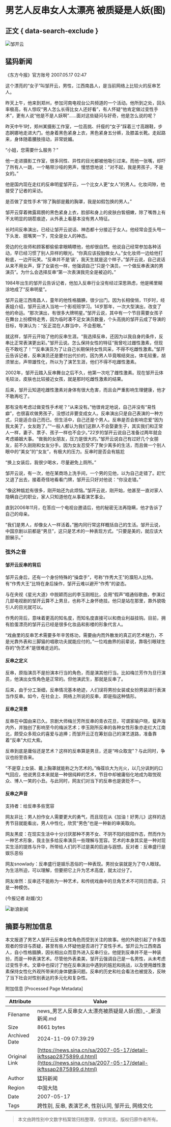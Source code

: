 # 男艺人反串女人太漂亮 被质疑是人妖(图)

## 正文 { data-search-exclude }


![邹开云](//n.sinaimg.cn/sinakd10200/360/w180h180/20221208/649a-8937b714f1dda06c46992bd1b0968b66.jpg)

## 猛犸新闻

《东方今报》官方账号 2007.05.17 02:47

这个漂亮的“女子”叫邹开云，男性，江西南昌人，是当前网络上比较火的反串艺人。

昨天上午，他来到郑州，参加河南电视台公共频道的一个活动。他所到之处，回头率极高，有人惊叹“男人怎么长得比女人还好看”，有人怀疑“他肯定做过变性手术”，更有人说“他是不是人妖啊”……面对这些疑问与好奇，他是怎么说的呢？

昨天中午1时，郑州某摄影工作室，一位高挑、纤瘦的“女子”踩着三寸高跟鞋，步态婀娜地走进大门。他身着黑色紧身上衣，黑色紧身五分裤，及膝盖长靴。走起路来，身体随着腰肢扭动，非常妩媚。

“小姐，您需要什么服务？”

他一走进摄影工作室，很多同性、异性的目光都被他吸引过来。而他一张嘴，却吓了所有人一跳，一个略带沙哑的男声，慢悠悠地说：“对不起，我是男孩子，不是女的。”

他是国内现在走红的反串明星邹开云，一个比女人更“女人”的男人。化妆间隙，他接受了记者的采访。

是否做了变性手术“除了胸部是戴的胸罩，我是如假包换的男人。”

邹开云穿着微露肩膀的黑色紧身上衣，脸部和身上的皮肤白皙细嫩，除了嘴唇上有不太明显的胡茬痕迹，从外表上看基本没有男人特征。

长时间反串演出，已经让邹开云说话、神态都十分接近于女人。他经常会歪头甩一下头发、抿嘴笑一下，完全是女人的神态。

旁边的化妆师和顾客都偷偷拿眼睛瞟他，他却很自然。他说自己经常参加各种活动，早已经习惯了别人异样的眼光。“你真应该投胎做女人。”女化妆师一边给他打粉底，一边开玩笑。“反串并不是‘装’，我天生就是这个样子。”邹开云说，自己说话从来不用女声，穿了女装也一样，他强调自己“只是个演员，一个做反串表演的男演员”。为什么会选择反串“第一次表演我完全是被迫的。”

1984年出生的邹开云告诉记者，他加入反串行业没有经过深思熟虑，他是稀里糊涂地成了“反串明星”。

邹开云是江西南昌人，童年的他性格腼腆，很少出门。因为长相俊俏，11岁时，经表姐介绍，邹开云进入当地一个影视班学习。14岁那年，一次大型演出，改变了他的命运。“那次演出，有很多大牌明星。”邹开云说，其中有一个节目需要女孩子在舞台上扮模特走秀，因为临时凑不足女演员数量，个头高挑的邹开云成了导演的目标，导演认为：“反正混在人群当中，不会惹眼。”

就这样，邹开云开始了他的反串生涯。“我选择反串，还因为以我自身的条件，反串比正常表演更出彩。”邹开云说。怎么保持女性的特征“我曾吃过雌性激素，但现在不敢吃了！”“反串演员为了让自己长期保持女性风采，不得不吃雌性激素。”邹开云告诉记者，反串演员还是要付出代价的，因为男人毕竟喉结突出，体毛较重，胡须冒出，声带雄性化，所以为了演艺生涯，他们不得不吃雌性激素。

2002年，邹开云踏入反串舞台之后不久，他第一次吃了雌性激素。现在邹开云体毛较淡，皮肤也比较接近女孩，就是那时吃雌性激素的结果。

后来，邹开云知道吃雌性激素对身体有很大危害，而且会严重影响生理健康，他才不敢再吃了。

那有没有考虑过做变性手术呢？“从来没有。”他很肯定地说，自己并没有“易性癖”，也很喜欢做男孩子，没想过非要变成女人。反串演出只是自己表演的一种方式，只是适合自己而已。但生活中，自己还是个男人。反串是否会影响恋爱“因为我太美了，女友跑了。”“一般人都认为我们这群人不会娶妻生子，其实我们和正常人一样，妻子、票子、孩子一样也不会少。”22岁的邹开云说自己准备过两年就会考虑婚姻大事。“做我的女朋友，压力是很大的。”邹开云说自己有过好几个女朋友，前不久刚刚和女友分手。因为女友忍受不了聚少离多的生活，而且做一个别人眼中的“美女”的“女友”，有极大的压力。反串时是否会有尴尬

“换上女装后，我很少喝水，尽量避免上厕所。”

邹开云说，有一次，他在某商场上洗手间，一个男的见他，以为自己走错了。赶忙又退了出去，接着奇怪地看看门牌，邹开云只好对他说：“你没走错。”

“像这种尴尬有很多，刚开始还为此烦恼。”邹开云说，刚开始，他甚至一直对家人隐瞒自己的职业，家人只知道他在从事着演艺事业。

直到2006年11月，在答应一个电视台邀请后，他的秘密无法再隐瞒，他才告诉了自己的母亲。

“我们是男人，却像女人一样活着。”圈内同行常这样概括自己的生活。邹开云说，中国京剧以前都是“男旦”，这只是艺术的一种表现方式。“只要是美的，就应该大胆展示。”

### 弦外之音

#### 邹开云反串的背后

邹开云身后，还有一个身份特殊的“操盘手”，号称“作秀大王”的濮阳人比特。有“作秀大王”比特在身后操作，邹开云难以避开“作秀”的姿态。

与在央视《星光大道》中脱颖而出的李玉刚相比，会用“假声”唱通俗歌曲，参演过几部电视剧的邹开云算不上男旦，也称不上身怀绝技。他只是站在那里，靠外貌吸引人的目光就可以。

作秀的背后，意味着更高的知名度，而知名度直接可以和商业利益挂钩。目前，拥有脸蛋漂亮的邹开云已经是很多化妆品和影楼的形象代言人。

“戏曲里的反串艺术需要多年辛苦练功，需要由内而外散发的真正的艺术魅力，不是光靠外表和三脚猫的唱歌功夫就能应付的。”一位戏曲界的前辈说，靠吸引眼球生存的“伪艺术”是很难走远的。

#### 反串之定义

反串，原指演员不是扮演本行当的角色，而是演其他行当。比如梅兰芳作为旦行演员，他演出女性角色是正常的。但他演武生，那就是反串了。

后来，由于分工渐细，反串情况基本绝迹，人们误将男扮女装或女扮男装进行表演当作反串。如今，在社会上、网络上所说的反串，即是指这种情形。

#### 反串之背景

反串在中国由来已久。京剧大师梅兰芳所反串的青衣花旦，可谓家喻户晓，蜚声海内外，并独创了影响至今的梅派艺术；李玉刚所反串的各种女性形象亦走红大江南北，颇受众多观众的喜爱与追捧；而邹开云正在筹划自己的演艺道路，准备靠着“反串”大红大紫。

反串到底是庸俗还是艺术？这样的反串算是男旦，还是“哗众取宠”？与此同时，争议也纷至沓来。

“不是穿上女装、戴上胸罩就能称之为艺术的。”梅葆玖大为光火，以几分讽刺的口气回应，他说男旦本来就是一种很纯粹的艺术，节目中却被庸俗化地成为取悦观众、博人一笑的小丑。与此同时，网友们对当下的反串也是褒贬不一。

#### 反串之声音

支持者：给反串多些宽容

网友非比：男人扮作女人需要更大的勇气，而且现在从《加油！好男儿》这样的选秀节目就能看出，男人中性化，欣赏“男色”也是一种新的审美取向。

网友黑皮：在现实生活中十分讨厌那种不男不女、不阴不阳的扭捏作态，然而作为一种艺术形象，我主张多给反串演员一些理解与宽容。艺术的本身其实是一种对现实生活的提炼与升华，所带给人们的不过是美的启迪与遐想。反对者：反串盛行是娱乐恶俗

网友snowlady：反串盛行是娱乐恶俗的一种表现。男扮女装就是为了夺人眼球。为生活所迫，可以理解，但要把它上升为艺术高度，就太过分了。

网友岸然：反串还不能称为一种艺术，和传统戏曲中的旦角艺术不可同日而语，只是一种模仿。

(今报记者 赵媛/文)

![新浪新闻](//n.sinaimg.cn/default/2fb77759/20151125/320X320.png)

## 摘要与附加信息

<!-- tcd_abstract -->
本文报道了男艺人邹开云反串女性角色而受到关注的故事。他的外貌引起了许多围观者的惊讶与质疑，甚至有些人怀疑他是否进行了变性手术。邹开云为江西南昌人，自小性格腼腆，因长相出众而意外进入反串行业。他提到反串并不是一种装扮，而是一种表演艺术。尽管他外表柔美，邹开云强调自己是一名男性，从未考虑过变性手术。文章中也探讨了他在反串演出中遇到的尴尬和挑战，以及使用雌性激素保持女性化外观所带来的身体健康问题。反串的历史和社会看法也被提及，反映了当下社会对性别表达的多元化和复杂性。
<!-- tcd_abstract_end -->

附加信息 [Processed Page Metadata]

| Attribute       | Value                                  |
|-----------------|----------------------------------------|
| Filename        | news_男艺人反串女人太漂亮被质疑是人妖(图)_-_新浪新闻.md                             |
| Size            | 8661 bytes                           |
| Archived Date   | 2024-11-09 07:39:29                             |
| Original Link   | [https://news.sina.cn/sa/2007-05-17/detail-ikftssap2875899.d.html](https://news.sina.cn/sa/2007-05-17/detail-ikftssap2875899.d.html)                       |
| Author          | 猛犸新闻                               |
| Region          | 中国大陆                               |
| Date            | 2007-05-17                                 |
| Tags            | 跨性别, 反串, 表演艺术, 性别认同, 邹开云, 网络文化                                 |
>
> 本文由跨性别中文数字档案馆归档整理，仅供浏览。版权归原作者所有。
>
